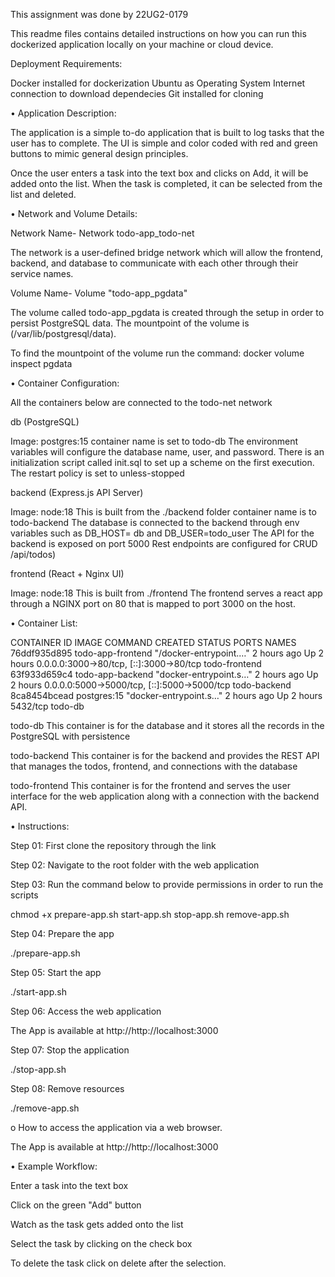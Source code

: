 This assignment was done by 22UG2-0179

This readme files contains detailed instructions on how you can run this dockerized application locally on your machine or cloud device.

Deployment Requirements: 

Docker installed for dockerization
Ubuntu as Operating System
Internet connection to download dependecies
Git installed for cloning


• Application Description: 

The application is a simple to-do application that is built to log tasks that the user has to complete. The UI is simple and color coded with red and green buttons to mimic general design principles.

Once the user enters a task into the text box and clicks on Add, it will be added onto the list.
When the task is completed, it can be selected from the list and deleted.


• Network and Volume Details: 

Network Name-
Network todo-app_todo-net

The network is a user-defined bridge network which will allow the frontend, backend, and database to communicate with each other through their service names.

Volume Name-
Volume "todo-app_pgdata"

The volume called todo-app_pgdata is created through the setup in order to persist PostgreSQL data.
The mountpoint of the volume is (/var/lib/postgresql/data).

To find the mountpoint of the volume run the command: docker volume inspect pgdata


• Container Configuration: 

All the containers below are connected to the todo-net network

db (PostgreSQL)

Image: postgres:15
container name is set to todo-db
The environment variables will configure the database name, user, and password.
There is an initialization script called init.sql to set up a scheme on the first execution.
The restart policy is set to unless-stopped

backend (Express.js API Server)

Image: node:18
This is built from the ./backend folder
container name is to todo-backend 
The database is connected to the backend through env variables such as DB_HOST= db and DB_USER=todo_user
The API for the backend is exposed on port 5000
Rest endpoints are configured for CRUD /api/todos)

frontend (React + Nginx UI)

Image: node:18
This is built from ./frontend
The frontend serves a react app through a NGINX port on 80 that is mapped to port 3000 on the host.


• Container List: 

CONTAINER ID   IMAGE               COMMAND                  CREATED       STATUS       PORTS                                         NAMES
76ddf935d895   todo-app-frontend   "/docker-entrypoint.…"   2 hours ago   Up 2 hours   0.0.0.0:3000->80/tcp, [::]:3000->80/tcp       todo-frontend
63f933d659c4   todo-app-backend    "docker-entrypoint.s…"   2 hours ago   Up 2 hours   0.0.0.0:5000->5000/tcp, [::]:5000->5000/tcp   todo-backend
8ca8454bcead   postgres:15         "docker-entrypoint.s…"   2 hours ago   Up 2 hours   5432/tcp                                      todo-db


todo-db 
This container is for the database and it stores all the records in the PostgreSQL with persistence

todo-backend
This container is for the backend and provides the REST API that manages the todos, frontend, and connections with the database

todo-frontend
This container is for the frontend and serves the user interface for the web application along with a connection with the backend API.

• Instructions:

Step 01: First clone the repository through the link

Step 02: Navigate to the root folder with the web application 

Step 03: Run the command below to provide permissions in order to run the scripts

chmod +x prepare-app.sh start-app.sh stop-app.sh remove-app.sh

Step 04: Prepare the app

./prepare-app.sh

Step 05: Start the app

./start-app.sh

Step 06: Access the web application

The App is available at http://http://localhost:3000

Step 07: Stop the application

./stop-app.sh

Step 08: Remove resources

./remove-app.sh

o How to access the application via a web browser.

The App is available at http://http://localhost:3000

• Example Workflow: 

Enter a task into the text box

Click on the green "Add" button

Watch as the task gets added onto the list

Select the task by clicking on the check box

To delete the task click on delete after the selection.
